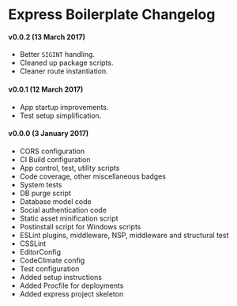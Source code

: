 # Express Boilerplate Changelog

#### v0.0.2 (13 March 2017)
* Better `SIGINT` handling.
* Cleaned up package scripts.
* Cleaner route instantiation.

#### v0.0.1 (12 March 2017)
* App startup improvements.
* Test setup simplification.

#### v0.0.0 (3 January 2017)
* CORS configuration
* CI Build configuration
* App control, test, utility scripts
* Code coverage, other miscellaneous badges
* System tests
* DB purge script
* Database model code
* Social authentication code
* Static asset minification script
* Postinstall script for Windows scripts
* ESLint plugins, middleware, NSP, middleware and structural test
* CSSLint
* EditorConfig
* CodeClimate config
* Test configuration
* Added setup instructions
* Added Procfile for deployments
* Added express project skeleton
